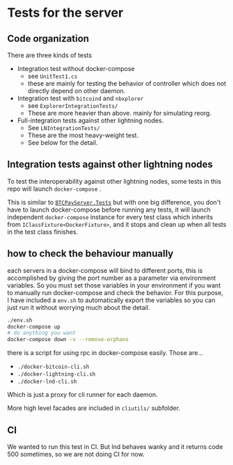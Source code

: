 # Tests for the server

## Code organization

There are three kinds of tests

* Integration test without docker-compose
  * see `UnitTest1.cs`
  * these are mainly for testing the behavior of controller which does not directly depend on other daemon.
* Integration test with `bitcoind` and `nbxplorer`
  * see `ExplorerIntegrationTests/`
  * These are more heavier than above. mainly for simulating reorg.
* Full-integration tests against other lightning nodes.
  * See `LNIntegrationTests/`
  * These are the most heavy-weight test.
  * See below for the detail.

## Integration tests against other lightning nodes

To test the interoperability against other lightning nodes, some tests in this repo will launch `docker-compose` .

This is similar to [`BTCPayServer.Tests`](https://github.com/btcpayserver/btcpayserver/tree/master/BTCPayServer.Tests) but with one big difference, you don't have to launch docker-compose before
running any tests, it will launch independent `docker-compose` instance for every test class which inherits from `IClassFixture<DockerFixture>`,
and it stops and clean up when all tests in the test class finishes.

## how to check the behaviour manually

each servers in a docker-compose will bind to different ports, this is accomplished by giving the port number as a parameter
via environment variables. So you must set those variables in your environment if you want to manually run docker-compose and check the behavior.
For this purpose, I have included a `env.sh` to automatically export the variables so you can just run it without worrying much about the detail.

```sh
./env.sh
docker-compose up
# do anything you want
docker-compose down -v --remove-orphans
```

there is a script for using rpc in docker-compose easily. Those are...

* `./docker-bitcoin-cli.sh`
* `./docker-lightning-cli.sh`
* `./docker-lnd-cli.sh`

Which is just a proxy for cli runner for each daemon.
 
More high level facades are included in `cliutils/` subfolder.
## CI

We wanted to run this test in CI. But lnd behaves wanky and it returns code 500 sometimes, so we are not doing CI for now.


